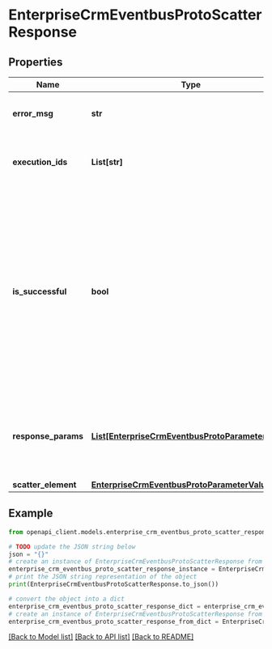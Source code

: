 # EnterpriseCrmEventbusProtoScatterResponse


## Properties

Name | Type | Description | Notes
------------ | ------------- | ------------- | -------------
**error_msg** | **str** | The error message of the failure if applicable. | [optional] 
**execution_ids** | **List[str]** | The execution ids of each Subworkflow fired by this scatter. | [optional] 
**is_successful** | **bool** | If execution is sync, this is true if the execution passed and false if it failed. If the execution is async, this is true if the WF was fired off successfully, and false if it failed to execute. The success or failure of the subworkflows executed are not captured. | [optional] 
**response_params** | [**List[EnterpriseCrmEventbusProtoParameterEntry]**](EnterpriseCrmEventbusProtoParameterEntry.md) | A list of all the response parameters in the aggregtorMap stored with the remapped key. | [optional] 
**scatter_element** | [**EnterpriseCrmEventbusProtoParameterValueType**](EnterpriseCrmEventbusProtoParameterValueType.md) |  | [optional] 

## Example

```python
from openapi_client.models.enterprise_crm_eventbus_proto_scatter_response import EnterpriseCrmEventbusProtoScatterResponse

# TODO update the JSON string below
json = "{}"
# create an instance of EnterpriseCrmEventbusProtoScatterResponse from a JSON string
enterprise_crm_eventbus_proto_scatter_response_instance = EnterpriseCrmEventbusProtoScatterResponse.from_json(json)
# print the JSON string representation of the object
print(EnterpriseCrmEventbusProtoScatterResponse.to_json())

# convert the object into a dict
enterprise_crm_eventbus_proto_scatter_response_dict = enterprise_crm_eventbus_proto_scatter_response_instance.to_dict()
# create an instance of EnterpriseCrmEventbusProtoScatterResponse from a dict
enterprise_crm_eventbus_proto_scatter_response_from_dict = EnterpriseCrmEventbusProtoScatterResponse.from_dict(enterprise_crm_eventbus_proto_scatter_response_dict)
```
[[Back to Model list]](../README.md#documentation-for-models) [[Back to API list]](../README.md#documentation-for-api-endpoints) [[Back to README]](../README.md)


